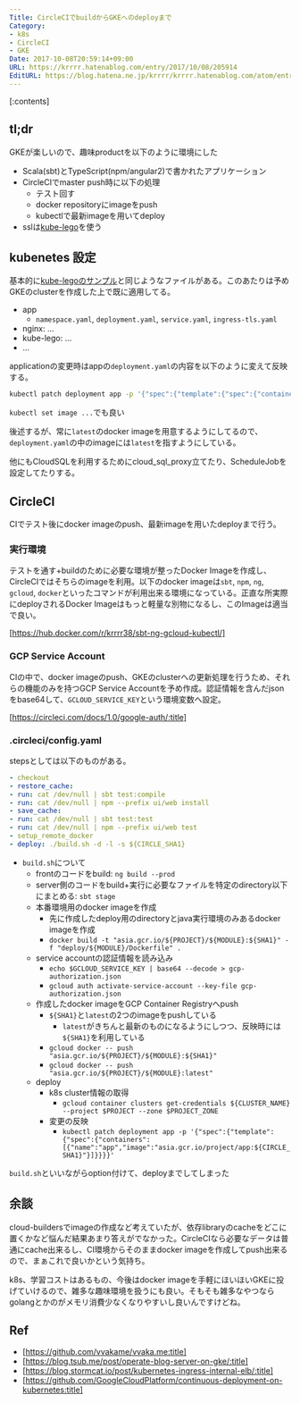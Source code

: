 ```yaml
---
Title: CircleCIでbuildからGKEへのdeployまで
Category:
- k8s
- CircleCI
- GKE
Date: 2017-10-08T20:59:14+09:00
URL: https://krrrr.hatenablog.com/entry/2017/10/08/205914
EditURL: https://blog.hatena.ne.jp/krrrr/krrrr.hatenablog.com/atom/entry/8599973812306053764
---
```


[:contents]

## tl;dr

GKEが楽しいので、趣味productを以下のように環境にした

- Scala(sbt)とTypeScript(npm/angular2)で書かれたアプリケーション
- CircleCIでmaster push時に以下の処理
  - テスト回す
  - docker repositoryにimageをpush
  - kubectlで最新imageを用いてdeploy
- sslは[kube-lego](https://github.com/jetstack/kube-lego)を使う

<!-- more -->

## kubenetes 設定

基本的に[kube-legoのサンプル](https://github.com/jetstack/kube-lego/tree/784fc8fef5703665bd5f20ff65922ee038e09a95/examples/nginx)と同じようなファイルがある。このあたりは予めGKEのclusterを作成した上で既に適用してる。

- app
  - `namespace.yaml`, `deployment.yaml`, `service.yaml`, `ingress-tls.yaml`
- nginx: ...
- kube-lego: ...
- ...

applicationの変更時はappの`deployment.yaml`の内容を以下のように変えて反映する。

```sh
kubectl patch deployment app -p '{"spec":{"template":{"spec":{"containers":[{"name":"app","image":"asia.gcr.io/project/app:${CIRCLE_SHA1}"}]}}}}'
```

`kubectl set image ...`でも良い


後述するが、常に`latest`のdocker imageを用意するようにしてるので、`deployment.yaml`の中のimageには`latest`を指すようにしている。

他にもCloudSQLを利用するためにcloud_sql_proxy立てたり、ScheduleJobを設定してたりする。

## CircleCI

CIでテスト後にdocker imageのpush、最新imageを用いたdeployまで行う。

### 実行環境

テストを通す+buildのために必要な環境が整ったDocker Imageを作成し、CircleCIではそちらのimageを利用。以下のdocker imageは`sbt`, `npm`, `ng`, `gcloud`, `docker`といったコマンドが利用出来る環境になっている。正直な所実際にdeployされるDocker Imageはもっと軽量な別物になるし、このImageは適当で良い。

[https://hub.docker.com/r/krrrr38/sbt-ng-gcloud-kubectl/]

### GCP Service Account

CIの中で、docker imageのpush、GKEのclusterへの更新処理を行うため、それらの機能のみを持つGCP Service Accountを予め作成。認証情報を含んだjsonをbase64して、`GCLOUD_SERVICE_KEY`という環境変数へ設定。

[https://circleci.com/docs/1.0/google-auth/:title]

### .circleci/config.yaml

stepsとしては以下のものがある。

```yaml
- checkout
- restore_cache:
- run: cat /dev/null | sbt test:compile
- run: cat /dev/null | npm --prefix ui/web install
- save_cache:
- run: cat /dev/null | sbt test:test
- run: cat /dev/null | npm --prefix ui/web test
- setup_remote_docker
- deploy: ./build.sh -d -l -s ${CIRCLE_SHA1}
```

- `build.sh`について
  - frontのコードをbuild: `ng build --prod`
  - server側のコードをbuild+実行に必要なファイルを特定のdirectory以下にまとめる: `sbt stage`
  - 本番環境用のdocker imageを作成
    - 先に作成したdeploy用のdirectoryとjava実行環境のみあるdocker imageを作成
    - `docker build -t "asia.gcr.io/${PROJECT}/${MODULE}:${SHA1}" -f "deploy/${MODULE}/Dockerfile" .`
  - service accountの認証情報を読み込み
    - `echo $GCLOUD_SERVICE_KEY | base64 --decode > gcp-authorization.json`
    - `gcloud auth activate-service-account --key-file gcp-authorization.json`
  - 作成したdocker imageをGCP Container Registryへpush
    - `${SHA1}`と`latest`の2つのimageをpushしている
      - `latest`がきちんと最新のものになるようにしつつ、反映時には`${SHA1}`を利用している
    - `gcloud docker -- push "asia.gcr.io/${PROJECT}/${MODULE}:${SHA1}"`
    - `gcloud docker -- push "asia.gcr.io/${PROJECT}/${MODULE}:latest"`
  - deploy
    - k8s cluster情報の取得
      - `gcloud container clusters get-credentials ${CLUSTER_NAME} --project $PROJECT --zone $PROJECT_ZONE`
    - 変更の反映
      - `kubectl patch deployment app -p '{"spec":{"template":{"spec":{"containers":[{"name":"app","image":"asia.gcr.io/project/app:${CIRCLE_SHA1}"}]}}}}'`

`build.sh`といいながらoption付けて、deployまでしてしまった

## 余談

cloud-buildersでimageの作成など考えていたが、依存libraryのcacheをどこに置くかなど悩んだ結果あまり答えがでなかった。CircleCIなら必要なデータは普通にcache出来るし、CI環境からそのままdocker imageを作成してpush出来るので、まぁこれで良いかという気持ち。

k8s、学習コストはあるもの、今後はdocker imageを手軽にほいほいGKEに投げていけるので、雑多な趣味環境を扱うにも良い。そもそも雑多なやつならgolangとかのがメモリ消費少なくなりやすいし良いんですけどね。

## Ref

- [https://github.com/vvakame/vvaka.me:title]
- [https://blog.tsub.me/post/operate-blog-server-on-gke/:title]
- [https://blog.stormcat.io/post/kubernetes-ingress-internal-elb/:title]
- [https://github.com/GoogleCloudPlatform/continuous-deployment-on-kubernetes:title]
